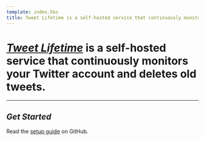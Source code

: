 ```yaml
---
template: index.hbs
title: Tweet Lifetime is a self-hosted service that continuously monitors your Twitter account and deletes old tweets.
---
```


# [_Tweet Lifetime_][tweet-lifetime] is a self-hosted service that continuously monitors your Twitter account and deletes old tweets.

---

## _Get Started_

Read the [setup guide][tweet-lifetime] on GitHub.

[tweet-lifetime]: https://github.com/christophercliff/tweet-lifetime
